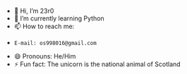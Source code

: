 - 👋 Hi, I’m 23r0
- 🌱 I’m currently learning Python
- 📫 How to reach me:
-     E-mail: os998016@gmail.com
- 😄 Pronouns: He/Him
- ⚡ Fun fact: The unicorn is the national animal of Scotland
